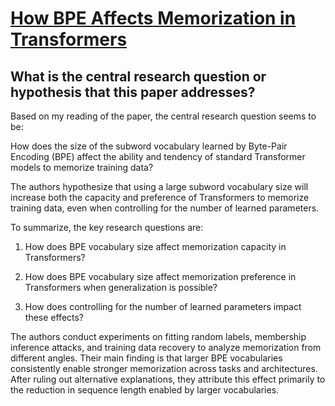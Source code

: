# [How BPE Affects Memorization in Transformers](https://arxiv.org/abs/2110.02782v2)

## What is the central research question or hypothesis that this paper addresses?

 Based on my reading of the paper, the central research question seems to be: 

How does the size of the subword vocabulary learned by Byte-Pair Encoding (BPE) affect the ability and tendency of standard Transformer models to memorize training data?

The authors hypothesize that using a large subword vocabulary size will increase both the capacity and preference of Transformers to memorize training data, even when controlling for the number of learned parameters.

To summarize, the key research questions are:

1) How does BPE vocabulary size affect memorization capacity in Transformers? 

2) How does BPE vocabulary size affect memorization preference in Transformers when generalization is possible?

3) How does controlling for the number of learned parameters impact these effects?

The authors conduct experiments on fitting random labels, membership inference attacks, and training data recovery to analyze memorization from different angles. Their main finding is that larger BPE vocabularies consistently enable stronger memorization across tasks and architectures. After ruling out alternative explanations, they attribute this effect primarily to the reduction in sequence length enabled by larger vocabularies.
